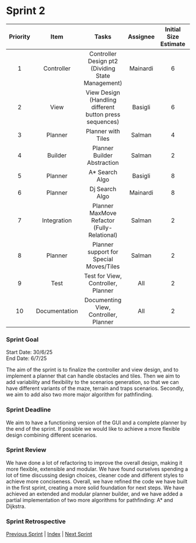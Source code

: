 # Sprint 2

| Priority |      Item       |                          Tasks                          | Assignee | Initial Size Estimate | Day 1 | Day 2 | Day 3 | Day 4 | Day 5 | Day 6 | Day 7 |
|:--------:|:---------------:|:-------------------------------------------------------:|:--------:|:---------------------:|:-----:|:-----:|:-----:|:-----:|:-----:|:-----:|:-----:|
|    1     |   Controller    |    Controller Design pt2 (Dividing State Management)    | Mainardi |           6           |   4   |   2   |   0   |   0   |   0   |   0   |   0   |
|    2     |      View       | View Design (Handling different button press sequences) | Basigli  |           6           |   4   |   2   |   0   |   0   |   0   |   0   |   0   |
|    3     |     Planner     |                   Planner with Tiles                    |  Salman  |           4           |   2   |   0   |   0   |   0   |   0   |   0   |   0   |
|    4     |     Builder     |               Planner Builder Abstraction               |  Salman  |           2           |   2   |   2   |   2   |   2   |   0   |   0   |   0   |
|    5     |     Planner     |                     A* Search Algo                      | Basigli  |           8           |   8   |   8   |   6   |   4   |   4   |   0   |   0   |
|    6     |     Planner     |                     Dj Search Algo                      | Mainardi |           8           |   8   |   8   |   6   |   4   |   4   |   0   |   0   |
|    7     |   Integration   |       Planner MaxMove Refactor (Fully-Relational)       |  Salman  |           2           |   2   |   2   |   0   |   0   |   0   |   0   |   0   |
|    8     |     Planner     |         Planner support for Special Moves/Tiles         |  Salman  |           2           |   2   |   2   |   2   |   2   |   0   |   0   |   0   |
|    9     |      Test       |           Test for View, Controller, Planner            |   All    |           2           |   2   |   2   |   2   |   0   |   0   |   0   |   0   |
|    10    |  Documentation  |          Documenting View, Controller, Planner          |   All    |           2           |   2   |   2   |   2   |   2   |   0   |   0   |   0   |


### Sprint Goal
Start Date: 30/6/25
<br/>
End Date: 6/7/25

The aim of the sprint is to finalize the controller and view design, and to implement a planner that can handle obstacles and tiles.
Then we aim to add variability and flexibility to the scenarios generation, so that we can have different variants of the maze, terrain and traps scenarios.
Secondly, we aim to add also two more major algorithm for pathfinding.

### Sprint Deadline
We aim to have a functioning version of the GUI and a complete planner by the end of the sprint.
If possible we would like to achieve a more flexible design combining different scenarios.

### Sprint Review
We have done a lot of refactoring to improve the overall design, making it more flexible, extensible and modular.
We have found ourselves spending a lot of time discussing design choices, cleaner code and different styles to achieve more conciseness.
Overall, we have refined the code we have built in the first sprint, creating a more solid foundation for next steps.
We have achieved an extended and modular planner builder, and we have added a partial implementation of two more algorithms for pathfinding: A* and Dijkstra.

### Sprint Retrospective


[Previous Sprint](sprint1.md) | [Index](../index.md) | [Next Sprint](sprint3.md)

